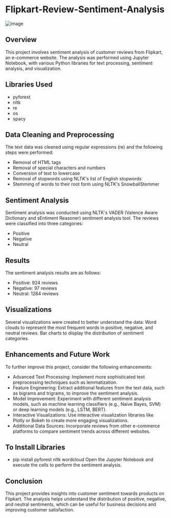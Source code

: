# Flipkart-Review-Sentiment-Analysis
![image](https://github.com/Aftabbs/Flipkart-Review-Sentiment-Analysis/assets/112916888/d779bc6f-9f68-4a9b-9c06-728245c704c4)

## Overview
This project involves sentiment analysis of customer reviews from Flipkart, an e-commerce website. The analysis was performed using Jupyter Notebook, with various Python libraries for text processing, sentiment analysis, and visualization.

## Libraries Used
- pyforest
- nltk
- re
- os
- spacy

## Data Cleaning and Preprocessing
The text data was cleaned using regular expressions (re) and the following steps were performed:
- Removal of HTML tags
- Removal of special characters and numbers
- Conversion of text to lowercase
- Removal of stopwords using NLTK's list of English stopwords
- Stemming of words to their root form using NLTK's SnowballStemmer

## Sentiment Analysis
Sentiment analysis was conducted using NLTK's VADER (Valence Aware Dictionary and sEntiment Reasoner) sentiment analysis tool. The reviews were classified into three categories:
- Positive
- Negative
- Neutral

## Results
The sentiment analysis results are as follows:
- Positive: 924 reviews
- Negative: 97 reviews
- Neutral: 1284 reviews

## Visualizations
Several visualizations were created to better understand the data:
Word clouds to represent the most frequent words in positive, negative, and neutral reviews.
Bar charts to display the distribution of sentiment categories.

## Enhancements and Future Work
To further improve this project, consider the following enhancements:

- Advanced Text Processing: Implement more sophisticated text preprocessing techniques such as lemmatization.
- Feature Engineering: Extract additional features from the text data, such as bigrams and trigrams, to improve the sentiment analysis.
- Model Improvement: Experiment with different sentiment analysis models, such as machine learning classifiers (e.g., Naive Bayes, SVM) or deep learning models (e.g., LSTM, BERT).
- Interactive Visualizations: Use interactive visualization libraries like Plotly or Bokeh to create more engaging visualizations.
- Additional Data Sources: Incorporate reviews from other e-commerce platforms to compare sentiment trends across different websites.

## To Install Libraries
- pip install pyforest nltk wordcloud
Open the Jupyter Notebook and execute the cells to perform the sentiment analysis.

## Conclusion
This project provides insights into customer sentiment towards products on Flipkart. The analysis helps understand the distribution of positive, negative, and neutral sentiments, which can be useful for business decisions and improving customer satisfaction.

